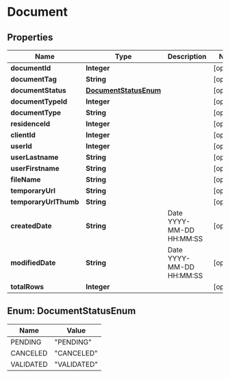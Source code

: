 
# Document

## Properties
Name | Type | Description | Notes
------------ | ------------- | ------------- | -------------
**documentId** | **Integer** |  |  [optional]
**documentTag** | **String** |  |  [optional]
**documentStatus** | [**DocumentStatusEnum**](#DocumentStatusEnum) |  |  [optional]
**documentTypeId** | **Integer** |  |  [optional]
**documentType** | **String** |  |  [optional]
**residenceId** | **Integer** |  |  [optional]
**clientId** | **Integer** |  |  [optional]
**userId** | **Integer** |  |  [optional]
**userLastname** | **String** |  |  [optional]
**userFirstname** | **String** |  |  [optional]
**fileName** | **String** |  |  [optional]
**temporaryUrl** | **String** |  |  [optional]
**temporaryUrlThumb** | **String** |  |  [optional]
**createdDate** | **String** | Date YYYY-MM-DD HH:MM:SS |  [optional]
**modifiedDate** | **String** | Date YYYY-MM-DD HH:MM:SS |  [optional]
**totalRows** | **Integer** |  |  [optional]


<a name="DocumentStatusEnum"></a>
## Enum: DocumentStatusEnum
Name | Value
---- | -----
PENDING | &quot;PENDING&quot;
CANCELED | &quot;CANCELED&quot;
VALIDATED | &quot;VALIDATED&quot;



